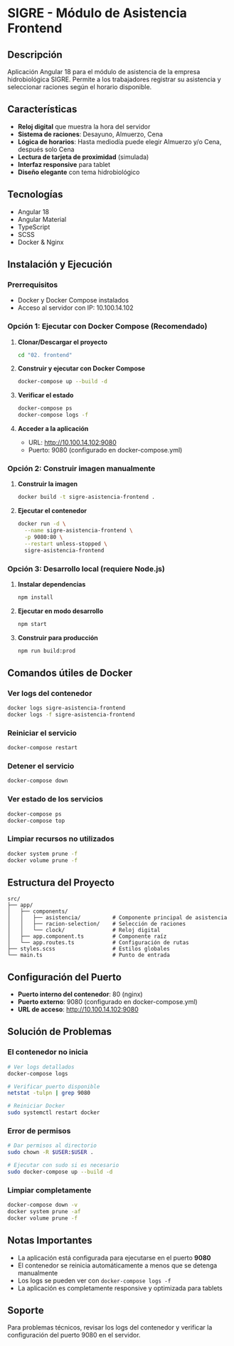 # SIGRE - Módulo de Asistencia Frontend

## Descripción
Aplicación Angular 18 para el módulo de asistencia de la empresa hidrobiológica SIGRE. Permite a los trabajadores registrar su asistencia y seleccionar raciones según el horario disponible.

## Características
- **Reloj digital** que muestra la hora del servidor
- **Sistema de raciones**: Desayuno, Almuerzo, Cena
- **Lógica de horarios**: Hasta mediodía puede elegir Almuerzo y/o Cena, después solo Cena
- **Lectura de tarjeta de proximidad** (simulada)
- **Interfaz responsive** para tablet
- **Diseño elegante** con tema hidrobiológico

## Tecnologías
- Angular 18
- Angular Material
- TypeScript
- SCSS
- Docker & Nginx

## Instalación y Ejecución

### Prerrequisitos
- Docker y Docker Compose instalados
- Acceso al servidor con IP: 10.100.14.102

### Opción 1: Ejecutar con Docker Compose (Recomendado)

1. **Clonar/Descargar el proyecto**
   ```bash
   cd "02. frontend"
   ```

2. **Construir y ejecutar con Docker Compose**
   ```bash
   docker-compose up --build -d
   ```

3. **Verificar el estado**
   ```bash
   docker-compose ps
   docker-compose logs -f
   ```

4. **Acceder a la aplicación**
   - URL: http://10.100.14.102:9080
   - Puerto: 9080 (configurado en docker-compose.yml)

### Opción 2: Construir imagen manualmente

1. **Construir la imagen**
   ```bash
   docker build -t sigre-asistencia-frontend .
   ```

2. **Ejecutar el contenedor**
   ```bash
   docker run -d \
     --name sigre-asistencia-frontend \
     -p 9080:80 \
     --restart unless-stopped \
     sigre-asistencia-frontend
   ```

### Opción 3: Desarrollo local (requiere Node.js)

1. **Instalar dependencias**
   ```bash
   npm install
   ```

2. **Ejecutar en modo desarrollo**
   ```bash
   npm start
   ```

3. **Construir para producción**
   ```bash
   npm run build:prod
   ```

## Comandos útiles de Docker

### Ver logs del contenedor
```bash
docker logs sigre-asistencia-frontend
docker logs -f sigre-asistencia-frontend
```

### Reiniciar el servicio
```bash
docker-compose restart
```

### Detener el servicio
```bash
docker-compose down
```

### Ver estado de los servicios
```bash
docker-compose ps
docker-compose top
```

### Limpiar recursos no utilizados
```bash
docker system prune -f
docker volume prune -f
```

## Estructura del Proyecto
```
src/
├── app/
│   ├── components/
│   │   ├── asistencia/          # Componente principal de asistencia
│   │   ├── racion-selection/    # Selección de raciones
│   │   └── clock/               # Reloj digital
│   ├── app.component.ts         # Componente raíz
│   └── app.routes.ts            # Configuración de rutas
├── styles.scss                  # Estilos globales
└── main.ts                      # Punto de entrada
```

## Configuración del Puerto
- **Puerto interno del contenedor**: 80 (nginx)
- **Puerto externo**: 9080 (configurado en docker-compose.yml)
- **URL de acceso**: http://10.100.14.102:9080

## Solución de Problemas

### El contenedor no inicia
```bash
# Ver logs detallados
docker-compose logs

# Verificar puerto disponible
netstat -tulpn | grep 9080

# Reiniciar Docker
sudo systemctl restart docker
```

### Error de permisos
```bash
# Dar permisos al directorio
sudo chown -R $USER:$USER .

# Ejecutar con sudo si es necesario
sudo docker-compose up --build -d
```

### Limpiar completamente
```bash
docker-compose down -v
docker system prune -af
docker volume prune -f
```

## Notas Importantes
- La aplicación está configurada para ejecutarse en el puerto **9080**
- El contenedor se reinicia automáticamente a menos que se detenga manualmente
- Los logs se pueden ver con `docker-compose logs -f`
- La aplicación es completamente responsive y optimizada para tablets

## Soporte
Para problemas técnicos, revisar los logs del contenedor y verificar la configuración del puerto 9080 en el servidor.

